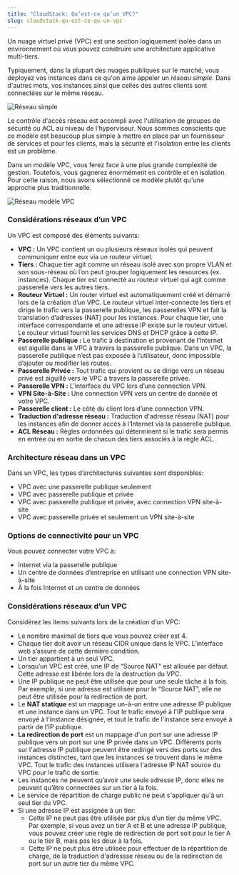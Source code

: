 ```yaml
---
title: "CloudStack: Qu’est-ce qu’un VPC?"
slug: cloudstack-qu-est-ce-qu-un-vpc
---
```


Un nuage virtuel privé (VPC) est une section logiquement isolée dans un environnement où vous pouvez construire une architecture applicative multi-tiers.

Typiquement, dans la plupart des nuages publiques sur le marché, vous déployez vos instances dans ce qu'on aime appeler un *réseau simple*. Dans d'autres mots, vos instances ainsi que celles des autres clients sont connectées sur le même réseau.

![Réseau simple](/assets/what-is-a-vpc-1.png)

Le contrôle d'accès réseau est accompli avec l'utilisation de groupes de sécurité ou ACL au niveau de l'hyperviseur. Nous sommes conscients que ce modèle est beaucoup plus simple à mettre en place par un fournisseur de services et pour les clients, mais la sécurité et l'isolation entre les clients est un problème.

Dans un modèle VPC, vous ferez face à une plus grande complexité de gestion. Toutefois, vous gagnerez énormément en contrôle et en isolation. Pour cette raison, nous avons sélectionné ce modèle plutôt qu'une approche plus traditionnelle.

![Réseau modèle VPC](/assets/what-is-a-vpc-2.png)

### Considérations réseaux d’un VPC
Un VPC est composé des éléments suivants:

- **VPC :** Un VPC contient un ou plusieurs réseaux isolés qui peuvent communiquer entre eux via un routeur virtuel.
- **Tiers :** Chaque tier agit comme un réseau isolé avec son propre VLAN et son sous-réseau où l’on peut grouper logiquement les resources (ex. instances). Chaque tier est connecté au routeur virtuel qui agit comme passerelle vers les autres tiers.
- **Routeur Virtuel :** Un router virtuel est automatiquement créé et démarré lors de la création d’un VPC. Le routeur virtuel inter-connecte les tiers et dirige le trafic vers la passerelle publique, les passerelles VPN et fait la translation d’adresses (NAT) pour les instances. Pour chaque tier, une interface correspondante et une adresse IP existe sur le routeur virtuel. Le routeur virtuel fournit les services DNS et DHCP grâce à cette IP.
- **Passerelle publique :** Le trafic à destination et provenant de l’Internet est aiguillé dans le VPC à travers la passerelle publique. Dans un VPC, la passerelle publique n’est pas exposée à l’utilisateur, donc impossible d’ajouter ou modifier les routes.
- **Passerelle Privée :** Tout trafic qui provient ou se dirige vers un réseau privé est aiguillé vers le VPC à travers la passerelle privée.
- **Passerelle VPN :** L’interface du VPC lors d’une connection VPN.
- **VPN Site-à-Site :** Une connection VPN vers un centre de donnée et votre VPC.
- **Passerelle client :** Le côté du client lors d’une connection VPN.
- **Traduction d'adresse réseau :** Traduction d'adresse réseau (NAT) pour les instances afin de donner accès à l’Internet via la passerelle publique.
- **ACL Réseau :** Règles ordonnées qui déterminent si le trafic sera permis en entrée ou en sortie de chacun des tiers associés à la règle ACL.

### Architecture réseau dans un VPC
Dans un VPC, les types d’architectures suivantes sont disponibles:

- VPC avec une passerelle publique seulement
- VPC avec passerelle publique et privée
- VPC avec passerelle publique et privée, avec connection VPN site-à-site
- VPC avec passerelle privée et seulement un VPN site-à-site

### Options de connectivité pour un VPC
Vous pouvez connecter votre VPC à:

- Internet via la passerelle publique
- Un centre de données d’entreprise en utilisant une connection VPN site-à-site
- À la fois Internet et un centre de données

### Considérations réseaux d’un VPC
Considérez les items suivants lors de la création d’un VPC:

- Le nombre maximal de tiers que vous pouvez créer est 4.
- Chaque tier doit avoir un réseau CIDR unique dans le VPC. L’interface web s’assure de cette dernière condition.
- Un tier appartient à un seul VPC.
- Lorsqu’un VPC est créé, une IP de “Source NAT” est allouée par défaut. Cette adresse est libérée lors de la destruction du VPC.
- Une IP publique ne peut être utilisée que pour une seule tâche à la fois. Par exemple, si une adresse est utilisée pour le “Source NAT”, elle ne peut être utilisée pour la redirection de port.
- Le **NAT statique** est un mappage un-à-un entre une adresse IP publique et une instance dans un VPC. Tout le trafic envoyé à l'IP publique sera envoyé à l'instance désignée, et tout le trafic de l'instance sera envoyé à partir de l'IP publique.
- **La redirection de port** est un mappage d'un port sur une adresse IP publique vers un port sur une IP privée dans un VPC. Différents ports sur l'adresse IP publique peuvent être redirigé vers des ports sur des instances distinctes, tant que les instances se trouvent dans le même VPC. Tout le trafic des instances utilisera l'adresse IP NAT source du VPC pour le trafic de sortie.
- Les instances ne peuvent qu’avoir une seule adresse IP, donc elles ne peuvent qu’être connectées sur un tier à la fois.
- Le service de répartition de charge public ne peut s'appliquer qu'à un seul tier du VPC.
- Si une adresse IP est assignée à un tier:
   - Cette IP ne peut pas être utilisée par plus d’un tier du même VPC. Par exemple, si vous avez un tier A et B et une adresse IP publique, vous pouvez créer une règle de redirection de port soit pour le tier A ou le tier B, mais pas les deux à la fois.
   - Cette IP ne peut plus être utilisée pour effectuer de la répartition de charge, de la traduction d'adressse réseau ou de la redirection de port sur un autre tier du même VPC.
